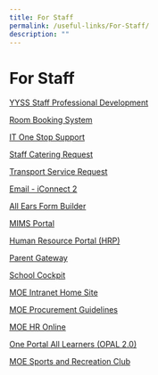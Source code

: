 ```yaml
---
title: For Staff
permalink: /useful-links/For-Staff/
description: ""
---
```

For Staff
=========

[YYSS Staff Professional Development](https://sites.google.com/moe.edu.sg/yyss-professional-learning-com/home?pli=1&authuser=1)  

[Room Booking System](https://rbs.avero-tech.com/)

[IT One Stop Support](https://sites.google.com/moe.edu.sg/it-one-stop-support/home)

[Staff Catering Request](https://go.gov.sg/yysscater )

[Transport Service Request](https://go.gov.sg/yyssbus )

[Email - iConnect 2](http://icon.moe.edu.sg/)

[All Ears Form Builder](https://forms.moe.edu.sg/)

[MIMS Portal](https://idp.mims.moe.gov.sg/nidp/saml2/sso)

[Human Resource Portal (HRP)](https://www.hrp.gov.sg/hrp/#/)  

[Parent Gateway](https://pg.moe.edu.sg/)  

[School Cockpit](https://schoolcockpit.moe.gov.sg/)

[MOE Intranet Home Site](https://intranet.moe.gov.sg/Pages/Home.aspx)  

[MOE Procurement Guidelines](https://intranet.moe.gov.sg/moeprocurement)  

[MOE HR Online](https://intranet.moe.gov.sg/hronline/Pages/Home.aspx)  

[One Portal All Learners (OPAL 2.0)](https://www.opal2.moe.edu.sg/)  

[MOE Sports and Recreation Club](https://www.mesrc.net/)